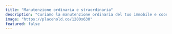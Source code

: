 ```yaml
---
title: "Manutenzione ordinaria e straordinaria"
description: "Curiamo la manutenzione ordinaria del tuo immobile e coordiniamo tempestivamente eventuali interventi straordinari, assicurando che la tua proprietà sia sempre in perfette condizioni."
image: "https://placehold.co/1200x630"
featured: false
---
```

